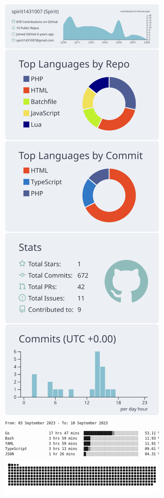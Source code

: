 [![](https://raw.githubusercontent.com/spirit1431007/spirit1431007/master/profile-summary-card-output/nord_bright/0-profile-details.svg)](https://git.io/spiritx)
[![](https://raw.githubusercontent.com/spirit1431007/spirit1431007/master/profile-summary-card-output/nord_bright/1-repos-per-language.svg)](https://git.io/spiritx) [![](https://raw.githubusercontent.com/spirit1431007/spirit1431007/master/profile-summary-card-output/nord_bright/2-most-commit-language.svg)](https://git.io/spiritx)
[![](https://raw.githubusercontent.com/spirit1431007/spirit1431007/master/profile-summary-card-output/nord_bright/3-stats.svg)](https://git.io/spiritx) [![](https://raw.githubusercontent.com/spirit1431007/spirit1431007/master/profile-summary-card-output/nord_bright/4-productive-time.svg)](https://git.io/spiritx)

<!--START_SECTION:waka-->

```txt
From: 03 September 2023 - To: 10 September 2023

Go                  17 hrs 47 mins  █████████████▒░░░░░░░░░░░   53.11 %
Bash                3 hrs 59 mins   ███░░░░░░░░░░░░░░░░░░░░░░   11.93 %
YAML                3 hrs 59 mins   ███░░░░░░░░░░░░░░░░░░░░░░   11.91 %
TypeScript          3 hrs 13 mins   ██▒░░░░░░░░░░░░░░░░░░░░░░   09.61 %
JSON                1 hr 26 mins    █░░░░░░░░░░░░░░░░░░░░░░░░   04.31 %
```

<!--END_SECTION:waka-->

![contribution](https://github.com/spirit1431007/spirit1431007/blob/output/github-contribution-grid-snake.svg)
